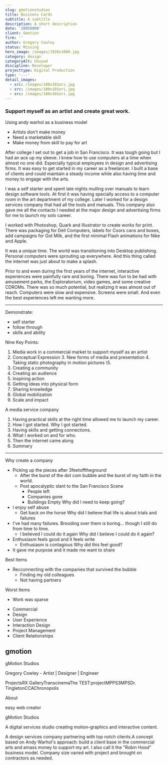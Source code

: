 ```yaml
---
slug: gmotionstudios
title: Business Cards
subtitle: A subtitle
description: A short description
date: '20050000'
client: Gmotion
firm: ''
author: Gregory Cowley
status: Missing
hero_image: /images/1920x1080.jpg
category: design
categoryAlt: Unused
discipline: Developer
projecttype: Digital Production
type: '---'
detail_images:
  - src: /images/180x101ori.jpg
  - src: /images/180x101ori.jpg
  - src: /images/180x101ori.jpg
---
```



### Support myself as an artist and create great work.  

Using andy warhol as a business model
- Artists don't make money
- Need a marketable skill
- Make money from skill to pay for art


After college I set out to get a job in San Francisco. It was tough going but I had an ace up my sleeve. I knew how to use computers at a time when almost no one did. Especially typical employees in design and advertising firms. It was easy to get started in my career as a freelancer. I built a base of clients and could maintain a steady income while also having time and money to engage with the arts.

I was a self starter and spent late nights mulling over manuals to learn design software tools. At first it was having specially access to a computer room in the art department of my college. Later I worked for a design services company that had all the tools and manuals. This company also gave me all the contacts I needed at the major design and advertising firms for me to launch my solo career.

I worked with Photoshop, Quark and Illustrator to create works for print. There was packaging for Dell Computers, labels for Coors cans and boxes, add campaigns for Got Milk, and the first minimal Flash animations for Nike and Apple.

It was a unique time. The world was transitioning into Desktop publishing. Personal computers were sprouting up everywhere. And this thing called the internet was just about to make a splash.

Prior to and even during the first years of the internet, interactive experiences were painfully rare and boring. There was fun to be had with amusement parks, the Exploratorium, video games, and some creative CDROMs. There was so much potential, but realizing it was almost out of reach. Computers were slow and expensive. Screens were small. And even the best experiences left me wanting more.


---- 

Demonstrate:
- self starter
- follow through
- skills and ability

Nine Key Points:
1. Media work in a commercial market to support myself as an artist
2. Conceptual Expression
	3. New forms of media and presentation
	4. Taking static photography in motion pictures
	\5.  
3. Creating a community
4. Creating an audience
5. Inspiring action
6. Getting ideas into physical form
7. Sharing knowledge
8. Global mobilization
9. Scale and impact

A media service company
1. Having practical skills at the right time allowed me to launch my career.
2. How I got started. Why I got started.
3. Having skills and getting connections.
4. What I worked on and for who.
5. Then the internet came along
6. Summary





---- 

Why create a company
- Picking up the pieces after 3feetofftheground
	- After the burst of the dot com bubble and the burst of my faith in the world.
	- Post apocalyptic slant to the San Francisco Scene
		- People left
		- Companies gone
		- Buildings Empty
Why did I need to keep going?
- I enjoy self abuse
	- Get back on the horse
Why did I believe that life is about trials and failures
- I've had many failures. Brooding over them is boring... though I still do from time to time.
	- I believed I could do it again
Why did I believe I could do it again?
- Enthusiasm feels good and it feels write
	- Enthusiasm is contagious
Why did this feel good?
- It gave me purpose and it made me want to share

Best Items
- Recconnecting with the companies that survived the bubble
	- Finding my old colleagues
	- Not having partners

Worst Items
- Work was sparse
* Commercial  
* Design  
* User Experience  
* Interaction Design  
* Project Management  
* Client Relationships  

## gmotion
gMotion Studios

Gregory Cowley - Artist | Designer | Engineer

ProjectsRX GalleryTranscinemaThe TEST:projectMPPS3MPSDr. TingletonCCAChronopolis

About

easy web creator

gMotion Studios

A digital services studio creating motion-graphics and interactive content.

A design services company partnering with top notch clients.A concept based on Andy Warhol's approach: build a client base in the commercial arts and amass money to support my art. I also call it the "Robin Hood" business model. Company size varied with project and brought on contractors as needed.

